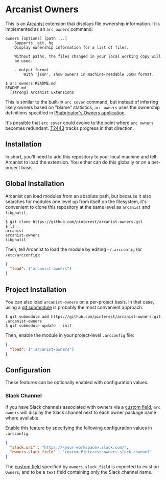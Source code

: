 # Arcanist Owners

This is an [Arcanist][] extension that displays file ownership information.
It is implemented as an `arc owners` command:

    owners [options] [path ...]
        Supports: git, hg
        Display ownership information for a list of files.

        Without paths, the files changed in your local working copy will
        be used.

        --output format
            With 'json', show owners in machine-readable JSON format.

```
$ arc owners README.md
README.md
  [strong] Arcanist Extensions
```

This is similar to the built-in `arc cover` command, but instead of inferring
likely owners based on "blame" statistics, `arc owners` uses the ownership
definitions specified in [Phabricator's Owners application][phab-owners].

It's possible that `arc cover` could evolve to the point where `arc owners`
becomes redundant. [T2443](https://secure.phabricator.com/T2443) tracks
progress in that direction.

## Installation

In short, you'll need to add this repository to your local machine and tell
Arcanist to load the extension. You either can do this globally or on a
per-project basis.

## Global Installation

Arcanist can load modules from an absolute path, but because it also searches
for modules one level up from itself on the filesystem, it's convenient to
clone this repository at the same level as `arcanist` and `libphutil`.

```
$ git clone https://github.com/pinterest/arcanist-owners.git
$ ls
arcanist
arcanist-owners
libphutil
```

Then, tell Arcanist to load the module by editing `~/.arcconfig` (or
`/etc/arcconfig`):

```json
{
  "load": ["arcanist-owners"]
}
```

## Project Installation

You can also load `arcanist-owners` on a per-project basis. In that case,
using a [git submodule](https://git-scm.com/docs/git-submodule) is probably
the most convenient approach.

```
$ git submodule add https://github.com/pinterest/arcanist-owners.git .arcanist-owners
$ git submodule update --init
```

Then, enable the module in your project-level `.arcconfig` file:

```json
{
  "load": [".arcanist-owners"]
}
```

## Configuration

These features can be optionally enabled with configuration values.

### Slack Channel

If you have Slack channels associated with owners via a [custom field][], `arc owners` will display the Slack channel next to each owner package name where available.

Enable this feature by specifying the following configuration values in `.arcconfig`:

```json
{
  "slack.uri" : "https://<your-workspace>.slack.com/",
  "owners.slack_field" : "custom.Pinterest:owners-slack-channel"
}
```

The [custom field][] specified by `owners.slack_field` is expected to exist on `Owners`, and to be a `text` field containing only the Slack channel name.

[Arcanist]: https://secure.phabricator.com/book/phabricator/article/arcanist/
[phab-owners]: https://secure.phabricator.com/book/phabricator/article/owners/
[custom field]: https://secure.phabricator.com/book/phabricator/article/custom_fields/